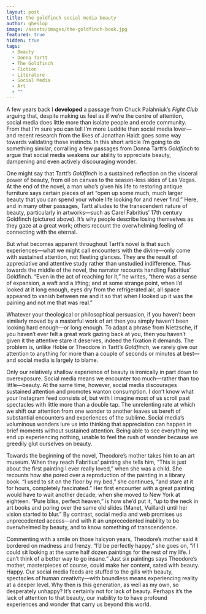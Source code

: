 ```yaml
---
layout: post
title: the goldfinch social media beauty
author: gheslop
image: /assets/images/the-goldfinch-book.jpg
featured: true
hidden: true
tags:
  - Beauty
  - Donna Tartt
  - The Goldfinch
  - Fiction
  - Literature
  - Social Media
  - Art
  - ""
---
```

A few years back I **developed** a passage from Chuck Palahniuk’s *Fight Club* arguing that, despite making us feel as if we’re the centre of attention, social media does little more than isolate people and erode community. From that I’m sure you can tell I’m more Luddite than social media lover—and recent research from the likes of Jonathan Haidt goes some way towards validating those instincts. In this short article I’m going to do something similar, corralling a few passages from Donna Tartt’s *Goldfinch* to argue that social media weakens our ability to appreciate beauty, dampening and even actively discouraging wonder.

One might say that Tartt’s *Goldfinch* is a sustained reflection on the visceral power of beauty, from oil on canvas to the season-less skies of Las Vegas. At the end of the novel, a man who’s given his life to restoring antique furniture says certain pieces of art “open up some much, much larger beauty that you can spend your whole life looking for and never find.” Here, and in many other passages, Tartt alludes to the transcendent nature of beauty, particularly in artworks—such as Carel Fabritius’ 17th century Goldfinch (pictured above). It’s why people describe losing themselves as they gaze at a great work; others recount the overwhelming feeling of connecting with the eternal.

But what becomes apparent throughout Tartt’s novel is that such experiences—what we might call encounters with the divine—only come with sustained attention, not fleeting glances. They are the result of appreciative and attentive study rather than unstudied indifference. Thus towards the middle of the novel, the narrator recounts handling Fabritius’ Goldfinch. “Even in the act of reaching for it,” he writes, “there was a sense of expansion, a waft and a lifting; and at some strange point, when I’d looked at it long enough, eyes dry from the refrigerated air, all space appeared to vanish between me and it so that when I looked up it was the paining and not me that was real.”

Whatever your theological or philosophical persuasion, if you haven’t been similarly moved by a masterful work of art then you simply haven’t been looking hard enough—or long enough. To adapt a phrase from Nietzsche, if you haven’t ever felt a great work gazing back at you, then you haven’t given it the attentive stare it deserves, indeed the fixation it demands. The problem is, unlike Hobie or Theodore in Tartt’s *Goldfinch*, we rarely give our attention to anything for more than a couple of seconds or minutes at best—and social media is largely to blame.

Only our relatively shallow experience of beauty is ironically in part down to overexposure. Social media means we encounter too much—rather than too little—beauty. At the same time, however, social media discourages sustained attention and promotes wanton consumption. I don’t know what your Instagram feed consists of, but with I imagine most of us scroll past spectacles with little more than a double tap. The unrelenting rate at which we shift our attention from one wonder to another leaves us bereft of substantial encounters and experiences of the sublime. Social media’s voluminous wonders lure us into thinking that appreciation can happen in brief moments without sustained attention. Being able to see everything we end up experiencing nothing, unable to feel the rush of wonder because we greedily glut ourselves on beauty.

Towards the beginning of the novel, Theodore’s mother takes him to an art museum. When they reach Fabritius’ painting she tells him, “This is just about the first painting I ever really loved,” when she was a child. She recounts how she pored over a reproduction of the painting in a library book. “I used to sit on the floor by my bed,” she continues, “and stare at it for hours, completely fascinated.” Her first encounter with a great painting would have to wait another decade, when she moved to New York at eighteen. “Pure bliss, perfect heaven,” is how she’d put it, “up to the neck in art books and poring over the same old slides (Manet, Vuillard) until her vision started to blur.” By contrast, social media and web promises us unprecedented access—and with it an unprecedented inability to be overwhelmed by beauty, and to know something of transcendence.

Commenting with a smile on those halcyon years, Theodore’s mother said it bordered on madness and frenzy. “I’d be perfectly happy,” she goes on, “if I could sit looking at the same half dozen paintings for the rest of my life. I can’t think of a better way to go insane.” Just six paintings says Theodore’s mother, masterpieces of course, could make her content, sated with beauty. Happy. Our social media feeds are stuffed to the gills with beauty, spectacles of human creativity—with boundless means experiencing reality at a deeper level. Why then is this generation, as well as my own, so desperately unhappy? It’s certainly not for lack of beauty. Perhaps it’s the lack of attention to that beauty, our inability to to have profound experiences and wonder that carry us beyond this world.